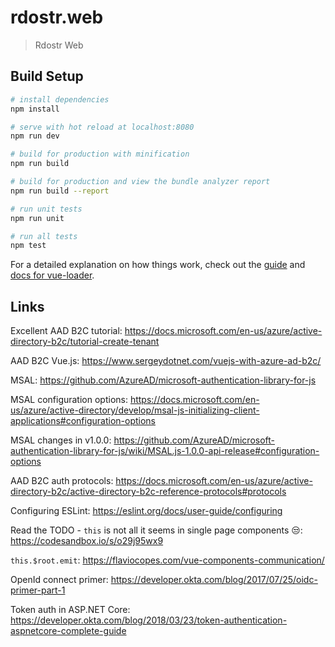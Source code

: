 # rdostr.web

> Rdostr Web

## Build Setup

``` bash
# install dependencies
npm install

# serve with hot reload at localhost:8080
npm run dev

# build for production with minification
npm run build

# build for production and view the bundle analyzer report
npm run build --report

# run unit tests
npm run unit

# run all tests
npm test
```

For a detailed explanation on how things work, check out the [guide](http://vuejs-templates.github.io/webpack/) and [docs for vue-loader](http://vuejs.github.io/vue-loader).

## Links

Excellent AAD B2C tutorial: <https://docs.microsoft.com/en-us/azure/active-directory-b2c/tutorial-create-tenant>

AAD B2C Vue.js: <https://www.sergeydotnet.com/vuejs-with-azure-ad-b2c/>

MSAL: <https://github.com/AzureAD/microsoft-authentication-library-for-js>

MSAL configuration options: <https://docs.microsoft.com/en-us/azure/active-directory/develop/msal-js-initializing-client-applications#configuration-options>

MSAL changes in v1.0.0: <https://github.com/AzureAD/microsoft-authentication-library-for-js/wiki/MSAL.js-1.0.0-api-release#configuration-options>

AAD B2C auth protocols: <https://docs.microsoft.com/en-us/azure/active-directory-b2c/active-directory-b2c-reference-protocols#protocols>

Configuring ESLint: <https://eslint.org/docs/user-guide/configuring>

Read the TODO - `this` is not all it seems in single page components 😒: <https://codesandbox.io/s/o29j95wx9>

`this.$root.emit`: <https://flaviocopes.com/vue-components-communication/>

OpenId connect primer: <https://developer.okta.com/blog/2017/07/25/oidc-primer-part-1>

Token auth in ASP.NET Core: <https://developer.okta.com/blog/2018/03/23/token-authentication-aspnetcore-complete-guide>